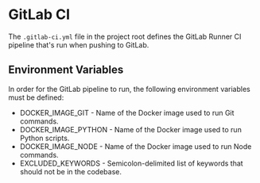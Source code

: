 # GitLab CI

The `.gitlab-ci.yml` file in the project root defines the GitLab Runner CI pipeline that's run when pushing to GitLab.

## Environment Variables

In order for the GitLab pipeline to run, the following environment variables must be defined:

- DOCKER_IMAGE_GIT - Name of the Docker image used to run Git commands.
- DOCKER_IMAGE_PYTHON - Name of the Docker image used to run Python scripts.
- DOCKER_IMAGE_NODE - Name of the Docker image used to run Node commands.
- EXCLUDED_KEYWORDS - Semicolon-delimited list of keywords that should not be in the codebase.
